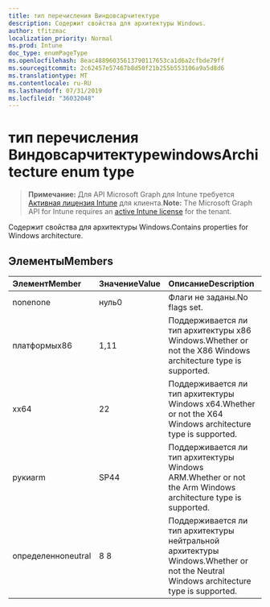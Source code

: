 ```yaml
---
title: тип перечисления Виндовсарчитектуре
description: Содержит свойства для архитектуры Windows.
author: tfitzmac
localization_priority: Normal
ms.prod: Intune
doc_type: enumPageType
ms.openlocfilehash: 8eac48896035613790117653ca1d6a2cfbde79ff
ms.sourcegitcommit: 2c62457e57467b8d50f21b255b553106a9a5d8d6
ms.translationtype: MT
ms.contentlocale: ru-RU
ms.lasthandoff: 07/31/2019
ms.locfileid: "36032048"
---
```

# <a name="windowsarchitecture-enum-type"></a><span data-ttu-id="6374d-103">тип перечисления Виндовсарчитектуре</span><span class="sxs-lookup"><span data-stu-id="6374d-103">windowsArchitecture enum type</span></span>

> <span data-ttu-id="6374d-104">**Примечание:** Для API Microsoft Graph для Intune требуется [Активная лицензия Intune](https://go.microsoft.com/fwlink/?linkid=839381) для клиента.</span><span class="sxs-lookup"><span data-stu-id="6374d-104">**Note:** The Microsoft Graph API for Intune requires an [active Intune license](https://go.microsoft.com/fwlink/?linkid=839381) for the tenant.</span></span>

<span data-ttu-id="6374d-105">Содержит свойства для архитектуры Windows.</span><span class="sxs-lookup"><span data-stu-id="6374d-105">Contains properties for Windows architecture.</span></span>

## <a name="members"></a><span data-ttu-id="6374d-106">Элементы</span><span class="sxs-lookup"><span data-stu-id="6374d-106">Members</span></span>
|<span data-ttu-id="6374d-107">Элемент</span><span class="sxs-lookup"><span data-stu-id="6374d-107">Member</span></span>|<span data-ttu-id="6374d-108">Значение</span><span class="sxs-lookup"><span data-stu-id="6374d-108">Value</span></span>|<span data-ttu-id="6374d-109">Описание</span><span class="sxs-lookup"><span data-stu-id="6374d-109">Description</span></span>|
|:---|:---|:---|
|<span data-ttu-id="6374d-110">none</span><span class="sxs-lookup"><span data-stu-id="6374d-110">none</span></span>|<span data-ttu-id="6374d-111">нуль</span><span class="sxs-lookup"><span data-stu-id="6374d-111">0</span></span>|<span data-ttu-id="6374d-112">Флаги не заданы.</span><span class="sxs-lookup"><span data-stu-id="6374d-112">No flags set.</span></span>|
|<span data-ttu-id="6374d-113">платформы</span><span class="sxs-lookup"><span data-stu-id="6374d-113">x86</span></span>|<span data-ttu-id="6374d-114">1,1</span><span class="sxs-lookup"><span data-stu-id="6374d-114">1</span></span>|<span data-ttu-id="6374d-115">Поддерживается ли тип архитектуры x86 Windows.</span><span class="sxs-lookup"><span data-stu-id="6374d-115">Whether or not the X86 Windows architecture type is supported.</span></span>|
|<span data-ttu-id="6374d-116">x</span><span class="sxs-lookup"><span data-stu-id="6374d-116">x64</span></span>|<span data-ttu-id="6374d-117">2</span><span class="sxs-lookup"><span data-stu-id="6374d-117">2</span></span>|<span data-ttu-id="6374d-118">Поддерживается ли тип архитектуры Windows x64.</span><span class="sxs-lookup"><span data-stu-id="6374d-118">Whether or not the X64 Windows architecture type is supported.</span></span>|
|<span data-ttu-id="6374d-119">руки</span><span class="sxs-lookup"><span data-stu-id="6374d-119">arm</span></span>|<span data-ttu-id="6374d-120">SP4</span><span class="sxs-lookup"><span data-stu-id="6374d-120">4</span></span>|<span data-ttu-id="6374d-121">Поддерживается ли тип архитектуры Windows ARM.</span><span class="sxs-lookup"><span data-stu-id="6374d-121">Whether or not the Arm Windows architecture type is supported.</span></span>|
|<span data-ttu-id="6374d-122">определенно</span><span class="sxs-lookup"><span data-stu-id="6374d-122">neutral</span></span>|<span data-ttu-id="6374d-123">8 </span><span class="sxs-lookup"><span data-stu-id="6374d-123">8</span></span>|<span data-ttu-id="6374d-124">Поддерживается ли тип архитектуры нейтральной архитектуры Windows.</span><span class="sxs-lookup"><span data-stu-id="6374d-124">Whether or not the Neutral Windows architecture type is supported.</span></span>|



